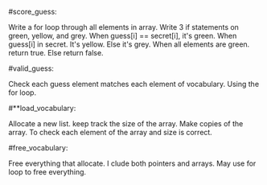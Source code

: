 #score_guess:

Write a for loop through all elements in array. Write 3 if statements on green, yellow, and grey. When guess[i] == secret[i], it's green. When guess[i] in secret.
It's yellow. Else it's grey. When all elements are green. return true. Else return false. 

#valid_guess:

Check each guess element matches each element of vocabulary. Using the for loop.

#**load_vocabulary:

Allocate a new list. keep track the size of the array. Make copies of the array. To check each element of the array and size is correct. 

#free_vocabulary:

Free everything that allocate. I clude both pointers and arrays. May use for loop to free everything. 

